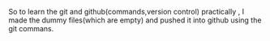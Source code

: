So to learn the git and github(commands,version control) practically , I made the dummy files(which are empty) and pushed it into github using the git commans.
